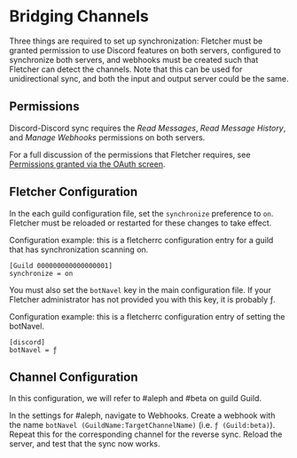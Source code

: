 # Bridging Channels

Three things are required to set up synchronization: Fletcher must be granted permission to use Discord features on both servers, configured to synchronize both servers, and webhooks must be created such that Fletcher can detect the channels. Note that this can be used for unidirectional sync, and both the input and output server could be the same.

## Permissions
Discord-Discord sync requires the *Read Messages*, *Read Message History*, and *Manage Webhooks* permissions on both servers.

For a full discussion of the permissions that Fletcher requires, see [Permissions granted via the OAuth screen](permissions.md).

## Fletcher Configuration
In the each guild configuration file, set the `synchronize` preference to `on`. Fletcher must be reloaded or restarted for these changes to take effect.

Configuration example: this is a fletcherrc configuration entry for a guild that has synchronization scanning on.

```
[Guild 000000000000000001]
synchronize = on
```
 
You must also set the `botNavel` key in the main configuration file. If your Fletcher administrator has not provided you with this key, it is probably ƒ.

Configuration example: this is a fletcherrc configuration entry of setting the botNavel.

```
[discord]
botNavel = ƒ
```
 
## Channel Configuration
In this configuration, we will refer to #aleph and #beta on guild Guild.

In the settings for #aleph, navigate to Webhooks. Create a webhook with the name `botNavel (GuildName:TargetChannelName)` (i.e. `ƒ (Guild:beta)`). Repeat this for the corresponding channel for the reverse sync. Reload the server, and test that the sync now works.
